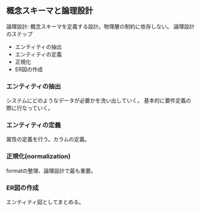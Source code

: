 ## 概念スキーマと論理設計
論理設計: 概念スキーマを定義する設計。物理層の制約に依存しない。
論理設計のステップ
- エンティティの抽出
- エンティティの定義
- 正規化
- ER図の作成

### エンティティの抽出
システムにどのようなデータが必要かを洗い出していく。
基本的に要件定義の際に行なっていく。

### エンティティの定義
属性の定義を行う。カラムの定義。

### 正規化(normalization)
formatの整理、論理設計で最も重要。

### ER図の作成
エンティティ図としてまとめる。
